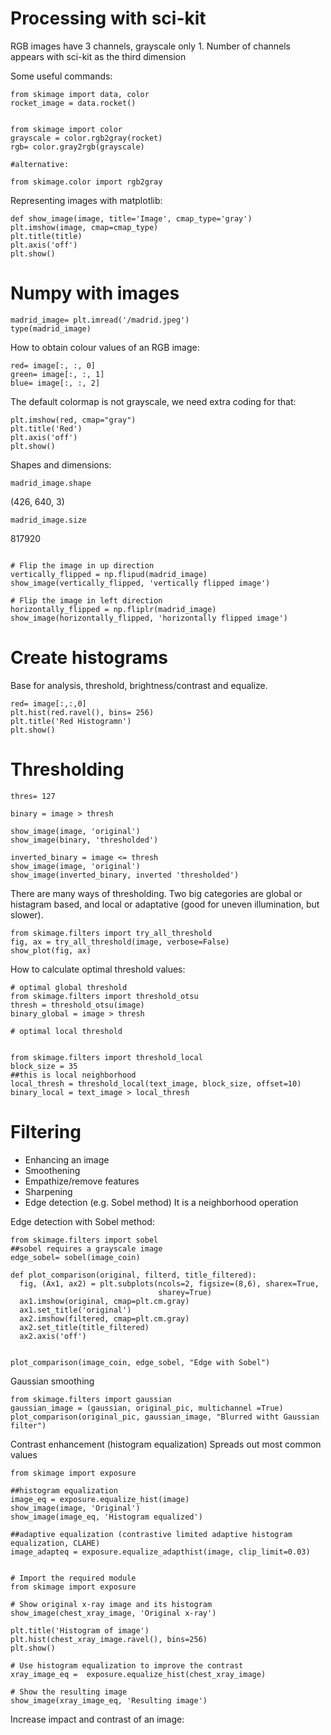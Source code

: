 
# Processing with sci-kit

RGB images have 3 channels, grayscale only 1. Number of channels appears with sci-kit as the third dimension

Some useful commands:


```
from skimage import data, color
rocket_image = data.rocket()
```

```

from skimage import color
grayscale = color.rgb2gray(rocket)
rgb= color.gray2rgb(grayscale)

#alternative:

from skimage.color import rgb2gray
```
Representing images with matplotlib:
```
def show_image(image, title='Image', cmap_type='gray')
plt.imshow(image, cmap=cmap_type)
plt.title(title)
plt.axis('off')
plt.show()
```

# Numpy with images
```
madrid_image= plt.imread('/madrid.jpeg')
type(madrid_image)
```
How to obtain colour values of an RGB image:

```
red= image[:, :, 0]
green= image[:, :, 1]
blue= image[:, :, 2]
```
The default colormap is not grayscale, we need extra coding for that:

```
plt.imshow(red, cmap="gray")
plt.title('Red')
plt.axis('off')
plt.show()
```

Shapes and dimensions:

```
madrid_image.shape
```

(426, 640, 3)

```
madrid_image.size
```
817920


```

# Flip the image in up direction
vertically_flipped = np.flipud(madrid_image)
show_image(vertically_flipped, 'vertically flipped image')

# Flip the image in left direction
horizontally_flipped = np.fliplr(madrid_image)
show_image(horizontally_flipped, 'horizontally flipped image')

```

# Create histograms

Base for analysis, threshold, brightness/contrast and equalize.


```
red= image[:,:,0]
plt.hist(red.ravel(), bins= 256)
plt.title('Red Histogramn')
plt.show()
```

# Thresholding

```
thres= 127

binary = image > thresh

show_image(image, 'original')
show_image(binary, 'thresholded')

inverted_binary = image <= thresh
show_image(image, 'original')
show_image(inverted_binary, inverted 'thresholded')
```

There are many ways of thresholding. Two big categories are global or histagram based, and local or adaptative (good for uneven illumination, but slower).
```
from skimage.filters import try_all_threshold
fig, ax = try_all_threshold(image, verbose=False)
show_plot(fig, ax)
```
How to calculate optimal threshold values:
```
# optimal global threshold
from skimage.filters import threshold_otsu
thresh = threshold_otsu(image)
binary_global = image > thresh

# optimal local threshold


from skimage.filters import threshold_local
block_size = 35
##this is local neighborhood
local_thresh = threshold_local(text_image, block_size, offset=10)
binary_local = text_image > local_thresh
```

# Filtering
 - Enhancing an image
 - Smoothening
 - Empathize/remove features
 - Sharpening
 - Edge detection (e.g. Sobel method)
 It is a neighborhood operation
 
 Edge detection with Sobel method:
 ```
 from skimage.filters import sobel
 ##sobel requires a grayscale image
 edge_sobel= sobel(image_coin)
 
 def plot_comparison(original, filterd, title_filtered):
   fig, (Ax1, ax2) = plt.subplots(ncols=2, figsize=(8,6), sharex=True, 
                                  sharey=True)
   ax1.imshow(original, cmap=plt.cm.gray)
   ax1.set_title('original')
   ax2.imshow(filtered, cmap=plt.cm.gray)
   ax2.set_title(title_filtered)
   ax2.axis('off')
   

 plot_comparison(image_coin, edge_sobel, "Edge with Sobel")
 
 ```
 Gaussian smoothing
 ```
 from skimage.filters import gaussian
 gaussian_image = (gaussian, original_pic, multichannel =True)
 plot_comparison(original_pic, gaussian_image, "Blurred witht Gaussian filter")
  ```
  
Contrast enhancement (histogram equalization)
Spreads out most common values

 ```
 from skimage import exposure
 
 ##histogram equalization
 image_eq = exposure.equalize_hist(image)
 show_image(image, 'Original')
 show_image(image_eq, 'Histogram equalized')
 
 ##adaptive equalization (contrastive limited adaptive histogram equalization, CLAHE)
 image_adapteq = exposure.equalize_adapthist(image, clip_limit=0.03)
 ```
 
  ```
 
 # Import the required module
from skimage import exposure

# Show original x-ray image and its histogram
show_image(chest_xray_image, 'Original x-ray')

plt.title('Histogram of image')
plt.hist(chest_xray_image.ravel(), bins=256)
plt.show()

# Use histogram equalization to improve the contrast
xray_image_eq =  exposure.equalize_hist(chest_xray_image)

# Show the resulting image
show_image(xray_image_eq, 'Resulting image')
 ```
Increase impact and contrast of an image:
 ```
 
